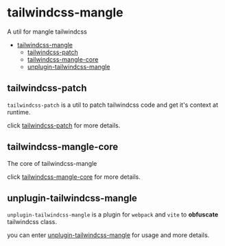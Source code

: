 # tailwindcss-mangle

A util for mangle tailwindcss

- [tailwindcss-mangle](#tailwindcss-mangle)
  - [tailwindcss-patch](#tailwindcss-patch)
  - [tailwindcss-mangle-core](#tailwindcss-mangle-core)
  - [unplugin-tailwindcss-mangle](#unplugin-tailwindcss-mangle)

## tailwindcss-patch

`tailwindcss-patch` is a util to patch tailwindcss code and get it's context at runtime.

click [tailwindcss-patch](./packages/tailwindcss-patch) for more details.

## tailwindcss-mangle-core

The core of tailwindcss-mangle

click [tailwindcss-mangle-core](./packages/core) for more details.

## unplugin-tailwindcss-mangle

`unplugin-tailwindcss-mangle` is a plugin for `webpack` and `vite` to **obfuscate** tailwindcss class.

you can enter [unplugin-tailwindcss-mangle](./packages/unplugin-tailwindcss-mangle) for usage and more details.
